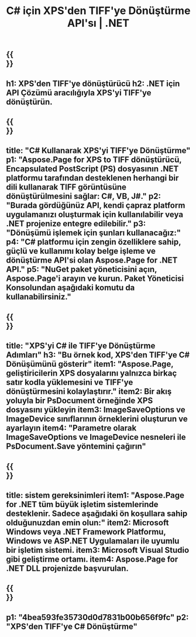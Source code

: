 ﻿---
translation: true
template: /_templates/_conversion-child-net.md
title: C# için XPS'den TIFF'ye Dönüştürme API'sı | .NET
url: /net/conversion/xps-to-tiff/
description: XPS'den TIFF'ye C# dönüştürme için örnek kod. VB.NET, Asp.NET veya herhangi bir .NET tabanlı uygulama içinde toplu XPS dosyalarını TIFF'ye dönüştürmek için API örnek kodunu kullanın.
informat: XPS
outformat: TIFF
otherformats: XPS EPS
---

{{<section banner>}}
---
h1: XPS'den TIFF'ye dönüştürücü
h2: .NET için API Çözümü aracılığıyla XPS'yi TIFF'ye dönüştürün.
---

{{<section overview>}}
---
title: "C# Kullanarak XPS'yi TIFF'ye Dönüştürme"
p1: "Aspose.Page for XPS to TIFF dönüştürücü, Encapsulated PostScript (PS) dosyasının .NET platformu tarafından desteklenen herhangi bir dili kullanarak TIFF görüntüsüne dönüştürülmesini sağlar: C#, VB, J#."
p2: "Burada gördüğünüz API, kendi çapraz platform uygulamanızı oluşturmak için kullanılabilir veya .NET projenize entegre edilebilir."
p3: "Dönüşümü işlemek için şunları kullanacağız:"
p4: "C# platformu için zengin özelliklere sahip, güçlü ve kullanımı kolay belge işleme ve dönüştürme API'si olan Aspose.Page for .NET API."
p5: "NuGet paket yöneticisini açın, Aspose.Page'i arayın ve kurun. Paket Yöneticisi Konsolundan aşağıdaki komutu da kullanabilirsiniz."
---

{{<section feature1>}}
---
title: "XPS'yi C# ile TIFF'ye Dönüştürme Adımları"
h3: "Bu örnek kod, XPS'den TIFF'ye C# Dönüşümünü gösterir"
item1: "Aspose.Page, geliştiricilerin XPS dosyalarını yalnızca birkaç satır kodla yüklemesini ve TIFF'ye dönüştürmesini kolaylaştırır."
item2: Bir akış yoluyla bir PsDocument örneğinde XPS dosyasını yükleyin
item3: ImageSaveOptions ve ImageDevice sınıflarının örneklerini oluşturun ve ayarlayın
item4: "Parametre olarak ImageSaveOptions ve ImageDevice nesneleri ile PsDocument.Save yöntemini çağırın"
---

{{<section feature2>}}
---
title: sistem gereksinimleri
item1: "Aspose.Page for .NET tüm büyük işletim sistemlerinde desteklenir. Sadece aşağıdaki ön koşullara sahip olduğunuzdan emin olun:"
item2: Microsoft Windows veya .NET Framework Platformu, Windows ve ASP.NET Uygulamaları ile uyumlu bir işletim sistemi.
item3: Microsoft Visual Studio gibi geliştirme ortamı.
item4: Aspose.Page for .NET DLL projenizde başvurulan.
---

{{<section gist>}}
---
p1: "4bea593fe35730d0d7831b00b656f9fc"
p2: "XPS'den TIFF'ye C# Dönüştürme"
---
